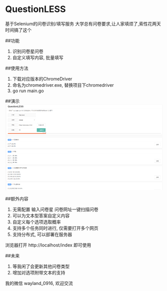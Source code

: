 # QuestionLESS
基于Selenium的问卷识别/填写服务
大学总有问卷要求,让人家填烦了,索性花两天时间搞了这个

##功能
1. 识别问卷星问卷
2. 自定义填写内容, 批量填写

##使用方法
1. 下载对应版本的ChromeDriver
2. 命名为chromedriver.exe, 替换项目下chromedriver
3. go run main.go

##演示
![image](./face.png)


##额外内容
1. 无需配置 输入问卷星 问卷网址一键扫描问卷
2. 可以为文本型答案自定义内容
3. 自定义每个选项选取概率
4. 支持多个任务同时进行, 仅需要打开多个网页
5. 支持分布式, 可以部署在服务器
   
浏览器打开 http://localhost/index 即可使用

##未来
1. 等我闲了会更新其他问卷类型
2. 增加对选项附带文本的支持

我的微信 wayland_0916, 欢迎交流

